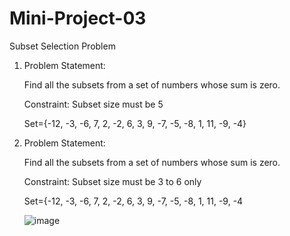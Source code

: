 # Mini-Project-03
Subset Selection Problem 

1. Problem Statement:
   
   Find all the subsets from a set of numbers whose sum is zero.

   Constraint: Subset size must be 5

   Set={-12, -3, -6, 7, 2, -2, 6, 3, 9, -7, -5, -8, 1, 11, -9, -4}



2. Problem Statement:
   
   Find all the subsets from a set of numbers whose sum is zero.

   Constraint: Subset size must be 3 to 6 only

   Set={-12, -3, -6, 7, 2, -2, 6, 3, 9, -7, -5, -8, 1, 11, -9, -4

   ![image](https://github.com/user-attachments/assets/0d4e37bd-d8bf-4270-b5b0-af452a720bb0)
